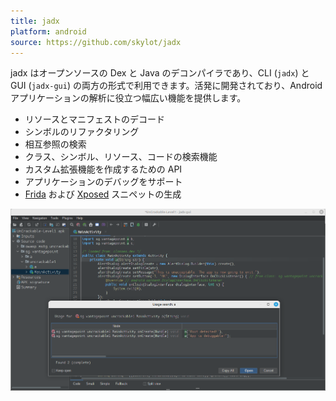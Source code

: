 ```yaml
---
title: jadx
platform: android
source: https://github.com/skylot/jadx
---
```


jadx はオープンソースの Dex と Java のデコンパイラであり、CLI (`jadx`) と GUI (`jadx-gui`) の両方の形式で利用できます。活発に開発されており、Android アプリケーションの解析に役立つ幅広い機能を提供します。

- リソースとマニフェストのデコード
- シンボルのリファクタリング
- 相互参照の検索
- クラス、シンボル、リソース、コードの検索機能
- カスタム拡張機能を作成するための API
- アプリケーションのデバッグをサポート
- [Frida](../generic/MASTG-TOOL-0031.md) および [Xposed](MASTG-TOOL-0027.md) スニペットの生成

<img src=",,/../Document/Images/Tools/TOOL-0018-jadx-gui.png" width="800px" />
